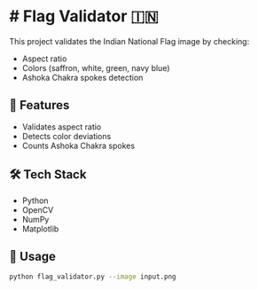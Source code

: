 # # Flag Validator 🇮🇳

This project validates the Indian National Flag image by checking:
- Aspect ratio
- Colors (saffron, white, green, navy blue)
- Ashoka Chakra spokes detection

## 🚀 Features
- Validates aspect ratio
- Detects color deviations
- Counts Ashoka Chakra spokes

## 🛠️ Tech Stack
- Python
- OpenCV
- NumPy
- Matplotlib

## 📌 Usage
```bash
python flag_validator.py --image input.png
